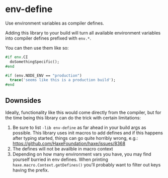 # env-define

Use environment variables as compiler defines.

Adding this library to your build will turn all available environment variables into compiler defines prefixed with `env.*`.

You can then use them like so:

```haxe
#if env.CI
  doSomethingSpecific();
#end

#if (env.NODE_ENV == "production")
  trace('seems like this is a production build');
#end
```

## Downsides

Ideally, functionality like this would come directly from the compiler, but for the time being this library can do the trick with certain limitations:

1. Be sure to list `-lib env-define` as far ahead in your build args as possible. This library uses init macros to add defines and if this happens after typing started, things can go quite horribly wrong, e.g.: https://github.com/HaxeFoundation/haxe/issues/8368
2. The defines will not be availble in macro context
3. Depending on how many environment vars you have, you may find yourself burried in env defines. When printing `haxe.macro.Context.getDefines()` you'll probably want to filter out keys having the prefix.
